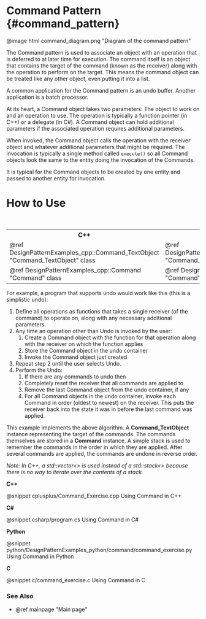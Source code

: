 # Command Pattern {#command_pattern}

@image html command_diagram.png "Diagram of the command pattern"

The Command pattern is used to associate an object with an operation that
is deferred to at later time for execution.  The command itself is an object
that contains the target of the command (known as the receiver) along with the
operation to perform on the target.  This means the command object can be
treated like any other object, even putting it into a list.

A common application for the Command pattern is an undo buffer.  Another
application is a batch processor.

At its heart, a Command object takes two parameters: The object to work on
and an operation to use.  The operation is typically a function pointer
(in C++) or a delegate (in C#).  A Command object can hold additional
parameters if the associated operation requires additional parameters.

When invoked, the Command object calls the operation with the receiver
object and whatever additional parameters that might be required.  The
invocation is typically a single method called `execute()` so all Command
objects look the same to the entity doing the invocation of the Commands.

It is typical for the Command objects to be created by one entity and
passed to another entity for invocation.

# How to Use

<table>
<caption>Links to the Command classes</caption>
<tr>
  <th>C++
  <th>C#
  <th>Python
  <th>C
<tr>
  <td>@ref DesignPatternExamples_cpp::Command_TextObject "Command_TextObject" class
  <td>@ref DesignPatternExamples_csharp.Command_TextObject "Command_TextObject" class
  <td>@ref DesignPatternExamples_python.command.command_classes.Command_TextObject "Command_TextObject" class
  <td>Command_TextObject class
<tr>
  <td>@ref DesignPatternExamples_cpp::Command "Command" class
  <td>@ref DesignPatternExamples_csharp.Command "Command" class
  <td>@ref DesignPatternExamples_python.command.command_classes.Command "Command" class
  <td>@ref Command class
</table>

For example, a program that supports undo would work like this (this is
a simplistic undo):
1. Define all operations as functions that takes a single receiver (of the
   command) to operate on, along with any necessary additional parameters.
2. Any time an operation other than Undo is invoked by the user:
   1. Create a Command object with the function for that operation along
      with the receiver on which the function applies
   2. Store the Command object in the undo container
   3. Invoke the Command object just created
3. Repeat step 2 until the user selects Undo.
4. Perform the Undo:
   1. If there are any commands to undo then
   2.   Completely reset the receiver that all commands are applied to
   3.   Remove the last Command object from the undo container, if any
   4.   For all Command objects in the undo container, invoke each Command
        in order (oldest to newest) on the receiver.  This puts the receiver
        back into the state it was in before the last command was applied.

This example implements the above algorithm.  A __Command_TextObject__ instance
representing the target of the commands.  The commands themselves are stored in
a __Command__ instance.  A simple stack is used to remember the commands in the
order in which they are applied.  After several commands are applied, the
commands are undone in reverse order.

*Note: In C++, a std::vector<> is used instead of a std::stack<> because there
is no way to iterate over the contents of a stack.*

__C++__

@snippet cplusplus/Command_Exercise.cpp Using Command in C++

__C#__

@snippet csharp/program.cs Using Command in C#

__Python__

@snippet python/DesignPatternExamples_python/command/command_exercise.py Using Command in Python

__C__

@snippet c/command_exercise.c Using Command in C

### See Also
- @ref mainpage "Main page"

